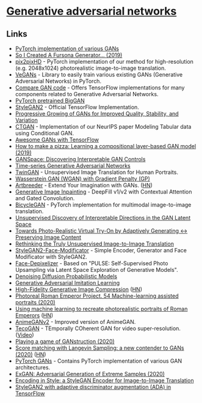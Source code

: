 # [Generative adversarial networks](https://en.wikipedia.org/wiki/Generative_adversarial_network)

## Links

- [PyTorch implementation of various GANs](https://github.com/znxlwm/pytorch-generative-model-collections)
- [So I Created A Fursona Generator... (2019)](https://www.youtube.com/watch?v=nBcZGjxnpDY)
- [pix2pixHD](https://github.com/NVIDIA/pix2pixHD) - PyTorch implementation of our method for high-resolution (e.g. 2048x1024) photorealistic image-to-image translation.
- [VeGANs](https://github.com/unit8co/vegans) - Library to easily train various existing GANs (Generative Adversarial Networks) in PyTorch.
- [Compare GAN code](https://github.com/google/compare_gan) - Offers TensorFlow implementations for many components related to Generative Adversarial Networks.
- [PyTorch pretrained BigGAN](https://github.com/huggingface/pytorch-pretrained-BigGAN)
- [StyleGAN2](https://github.com/NVlabs/stylegan2) - Official TensorFlow Implementation.
- [Progressive Growing of GANs for Improved Quality, Stability, and Variation](https://github.com/tkarras/progressive_growing_of_gans)
- [CTGAN](https://github.com/sdv-dev/CTGAN) - Implementation of our NeurIPS paper Modeling Tabular data using Conditional GAN.
- [Awesome GANs with TensorFlow](https://github.com/kozistr/Awesome-GANs)
- [How to make a pizza: Learning a compositional layer-based GAN model (2019)](https://arxiv.org/abs/1906.02839)
- [GANSpace: Discovering Interpretable GAN Controls](https://github.com/harskish/ganspace)
- [Time-series Generative Adversarial Networks](https://github.com/firmai/tsgan)
- [TwinGAN](https://github.com/jerryli27/TwinGAN) - Unsupervised Image Translation for Human Portraits.
- [Wasserstein GAN (WGAN) with Gradient Penalty (GP)](https://keras.io/examples/generative/wgan_gp/)
- [Artbreeder](https://artbreeder.com/) - Extend Your Imagination with GANs. ([HN](https://news.ycombinator.com/item?id=23147392))
- [Generative Image Inpainting](https://github.com/JiahuiYu/generative_inpainting) - DeepFill v1/v2 with Contextual Attention and Gated Convolution.
- [BicycleGAN](https://github.com/junyanz/BicycleGAN) - PyTorch implementation for multimodal image-to-image translation.
- [Unsupervised Discovery of Interpretable Directions in the GAN Latent Space](https://github.com/anvoynov/GANLatentDiscovery)
- [Towards Photo-Realistic Virtual Try-On by Adaptively Generating ↔ Preserving Image Content](https://github.com/switchablenorms/DeepFashion_Try_On)
- [Rethinking the Truly Unsupervised Image-to-Image Translation](https://github.com/clovaai/tunit)
- [StyleGAN2-Face-Modificator](https://github.com/tg-bomze/StyleGAN2-Face-Modificator) - Simple Encoder, Generator and Face Modificator with StyleGAN2.
- [Face-Depixelizer](https://github.com/tg-bomze/Face-Depixelizer) - Based on "PULSE: Self-Supervised Photo Upsampling via Latent Space Exploration of Generative Models".
- [Denoising Diffusion Probabilistic Models](https://github.com/hojonathanho/diffusion)
- [Generative Adversarial Imitation Learning](https://github.com/openai/imitation)
- [High-Fidelity Generative Image Compression](https://hific.github.io/) ([HN](https://news.ycombinator.com/item?id=23652753))
- [Photoreal Roman Emperor Project. 54 Machine-learning assisted portraits (2020)](https://medium.com/@voshart/photoreal-roman-emperor-project-236be7f06c8f)
- [Using machine learning to recreate photorealistic portraits of Roman Emperors](https://voshart.com/ROMAN-EMPEROR-PROJECT) ([HN](https://news.ycombinator.com/item?id=24172603))
- [AnimeGANv2](https://github.com/TachibanaYoshino/AnimeGANv2) - Improved version of AnimeGAN.
- [TecoGAN](https://github.com/thunil/TecoGAN) - TEmporally COherent GAN for video super-resolution. ([Video](https://www.youtube.com/watch?v=MwCgvYtOLS0))
- [Playing a game of GANstruction (2020)](https://thegradient.pub/playing-a-game-of-ganstruction/)
- [Score matching with Langevin Sampling: a new contender to GANs (2020)](https://ajolicoeur.wordpress.com/the-new-contender-to-gans-score-matching-with-langevin-sampling/) ([HN](https://news.ycombinator.com/item?id=24366524))
- [PyTorch GANs](https://github.com/gordicaleksa/pytorch-gans) - Contains PyTorch implementation of various GAN architectures.
- [ExGAN: Adversarial Generation of Extreme Samples (2020)](https://arxiv.org/abs/2009.08454)
- [Encoding in Style: a StyleGAN Encoder for Image-to-Image Translation](https://github.com/eladrich/pixel2style2pixel)
- [StyleGAN2 with adaptive discriminator augmentation (ADA) in TensorFlow](https://github.com/NVlabs/stylegan2-ada)
